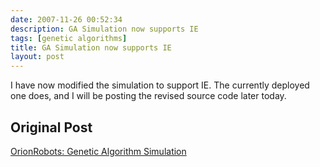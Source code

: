 ```yaml
---
date: 2007-11-26 00:52:34
description: GA Simulation now supports IE
tags: [genetic algorithms]
title: GA Simulation now supports IE
layout: post
---
```

I have now modified the simulation to support IE. The currently deployed one does, and I will be posting the revised source code later today.

## Original Post

[OrionRobots: Genetic Algorithm Simulation](https://github.com/orionrobots/browser_genetic_simulation)
